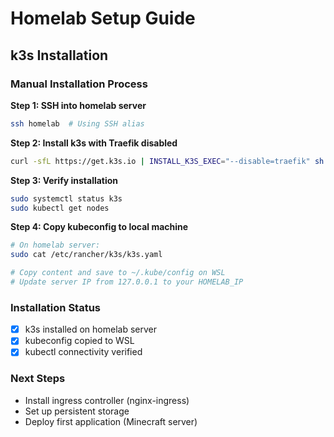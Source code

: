 # Homelab Setup Guide

## k3s Installation

### Manual Installation Process

**Step 1: SSH into homelab server**
```bash
ssh homelab  # Using SSH alias
```

**Step 2: Install k3s with Traefik disabled**
```bash
curl -sfL https://get.k3s.io | INSTALL_K3S_EXEC="--disable=traefik" sh -
```

**Step 3: Verify installation**
```bash
sudo systemctl status k3s
sudo kubectl get nodes
```

**Step 4: Copy kubeconfig to local machine**
```bash
# On homelab server:
sudo cat /etc/rancher/k3s/k3s.yaml

# Copy content and save to ~/.kube/config on WSL
# Update server IP from 127.0.0.1 to your HOMELAB_IP
```

### Installation Status
- [x] k3s installed on homelab server
- [x] kubeconfig copied to WSL
- [x] kubectl connectivity verified

### Next Steps
- Install ingress controller (nginx-ingress)
- Set up persistent storage
- Deploy first application (Minecraft server) 